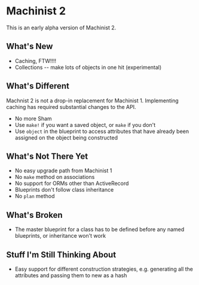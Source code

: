 # Machinist 2

This is an early alpha version of Machinist 2.


## What's New

- Caching, FTW!!!!
- Collections -- make lots of objects in one hit (experimental)


## What's Different

Machnist 2 is not a drop-in replacement for Machinist 1. Implementing
caching has required substantial changes to the API.

- No more Sham
- Use `make!` if you want a saved object, or `make` if you don't
- Use `object` in the blueprint to access attributes that have already been
  assigned on the object being constructed


## What's Not There Yet

- No easy upgrade path from Machinist 1
- No `make` method on associations
- No support for ORMs other than ActiveRecord
- Blueprints don't follow class inheritance
- No `plan` method


## What's Broken

- The master blueprint for a class has to be defined before any named
  blueprints, or inheritance won't work


## Stuff I'm Still Thinking About

- Easy support for different construction strategies, e.g. generating all the
  attributes and passing them to new as a hash
